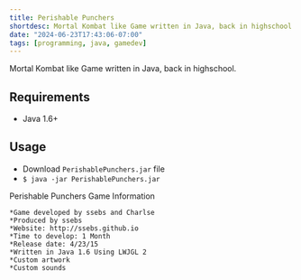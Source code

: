 ```yaml
---
title: Perishable Punchers
shortdesc: Mortal Kombat like Game written in Java, back in highschool.
date: "2024-06-23T17:43:06-07:00"
tags: [programming, java, gamedev]
---
```


Mortal Kombat like Game written in Java, back in highschool.

## Requirements
- Java 1.6+

## Usage
- Download `PerishablePunchers.jar` file
- `$ java -jar PerishablePunchers.jar`

Perishable Punchers Game Information
~~~~~~~~~~~~~~~~~~~~~~~~~~~~~~~~~~~~
*Game developed by ssebs and Charlse
*Produced by ssebs
*Website: http://ssebs.github.io
*Time to develop: 1 Month
*Release date: 4/23/15
*Written in Java 1.6 Using LWJGL 2
*Custom artwork
*Custom sounds
